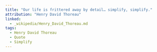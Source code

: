 ```yaml
---
title: "Our life is frittered away by detail… simplify, simplify."
attribution: "Henry David Thoreau"
linked:
  - _wikipedia/Henry_David_Thoreau.md
tags:
  - Henry David Thoreau
  - Quote
  - Simplify
---
```

